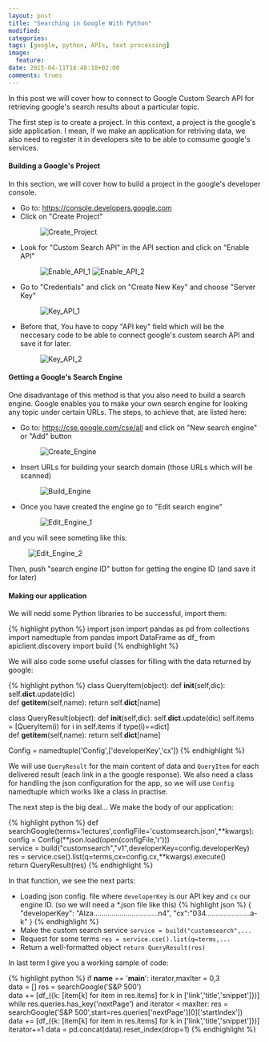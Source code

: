 ```yaml
---
layout: post
title: "Searching in Google With Python"
modified:
categories:
tags: [google, python, APIs, text processing]
image:
  feature:
date: 2015-04-11T16:48:18+02:00
comments: trues
---
```


In this post we will cover how to connect to Google Custom Search API for retrieving google's search results about a particular topic.

The first step is to create a project. In this context, a project is the google's side application. I mean, if we make an application for retriving data, we also need to register it in  developers site to be able to comsume google's services.

#### Building a Google's Project

In this section, we will cover how to build a project in the google's developer console.

* Go to: https://console.developers.google.com
* Click on "Create Project"
	<figure><img src="/images/20150411/en/step1.png" alt="Create_Project"></figure>
* Look for "Custom Search API" in the API section and click on "Enable API"
	<figure class="half">
		<img src="/images/20150411/en/step2.png" alt="Enable_API_1">
		<img src="/images/20150411/en/step3.png" alt="Enable_API_2">
	</figure>
* Go to "Credentials" and click on "Create New Key" and choose "Server Key"
	<figure><img src="/images/20150411/en/step4.png" alt="Key_API_1"></figure>
* Before that, You have to copy "API key" field which will be the neccesary code to be able to connect google's custom search API and save it for later.
	<figure><img src="/images/20150411/en/step5.png" alt="Key_API_2"></figure>

#### Getting a Google's Search Engine

One disadvantage of this method is that you also need to build a search engine. Google enables you to make your own search engine for looking any topic under certain URLs. The steps, to achieve that, are listed here:

* Go to: https://cse.google.com/cse/all and click on "New search engine" or "Add" button
	<figure><img src="/images/20150411/en/2_step1.png" alt="Create_Engine"></figure>
* Insert URLs for building your search domain (those URLs which will be scanned)
	<figure><img src="/images/20150411/en/2_step2.png" alt="Build_Engine"></figure>
* Once you have created the engine go to "Edit search engine" 
	<figure><img src="/images/20150411/en/2_step4.png" alt="Edit_Engine_1"></figure>
and you will seee someting like this:
	<figure><img src="/images/20150411/en/2_step3.png" alt="Edit_Engine_2"></figure>
Then, push "search engine ID" button for getting the engine ID (and save it for later)

#### Making our application

We will nedd some Python libraries to be successful, import them:

{% highlight python %}
import json
import pandas as pd
from collections import namedtuple
from pandas import DataFrame as df_
from apiclient.discovery import build
{% endhighlight %}

We will also code some useful classes for filling with the data returned by google:

{% highlight python %}
class QueryItem(object):
    def __init__(self,dic):
        self.__dict__.update(dic)        
    def __getitem__(self,name):
        return self.__dict__[name]       
        
class QueryResult(object):
    def __init__(self,dic):
        self.__dict__.update(dic)
        self.items = [QueryItem(i) for i in self.items if type(i)==dict]        
    def __getitem__(self,name):
        return self.__dict__[name]

Config = namedtuple('Config',['developerKey','cx'])
{% endhighlight %}

We will use `QueryResult` for the main content of data and `QueryItem` for each delivered result (each link in a the google response). We also need a class for handling the json configuration for the app, so we will use `Config` namedtuple which works like a class in practise.

The next step is the big deal... We make the body of our application:

{% highlight python %}
def searchGoogle(terms='lectures',configFile='customsearch.json',**kwargs):      
  config = Config(**json.load(open(configFile,'r')))    
  service = build("customsearch","v1",developerKey=config.developerKey)  
  res = service.cse().list(q=terms,cx=config.cx,**kwargs).execute()  
  return QueryResult(res)
{% endhighlight %}

In that function, we see the next parts:

* Loading json config. file where `developerKey` is our API key and `cx` our engine ID. (so we will need a *.json file like this)
	{% highlight json %}
	{
	    "developerKey": "AIza................................n4",
	    "cx":"034......................a-k"
	}
	{% endhighlight %}
* Make the custom search service `service = build("customsearch",...`
* Request for some terms `res = service.cse().list(q=terms,...`
* Return a well-formatted object `return QueryResult(res)`

In last term I give you a working sample of code:

{% highlight python %}
if __name__ == '__main__':
    iterator,maxIter = 0,3    
    data = []
    res  = searchGoogle('S&P 500')  
    data += [df_({k: [item[k] for item in res.items] for k in ['link','title','snippet']})]
    while res.queries.has_key('nextPage') and iterator < maxIter:
        res = searchGoogle('S&P 500',start=res.queries['nextPage'][0]['startIndex'])    
        data += [df_({k: [item[k] for item in res.items] for k in ['link','title','snippet']})]
        iterator+=1
    data = pd.concat(data).reset_index(drop=1)
{% endhighlight %}
